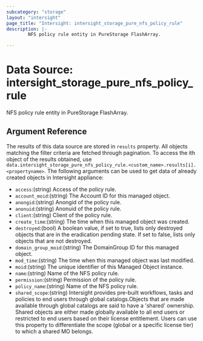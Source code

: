 ```yaml
---
subcategory: "storage"
layout: "intersight"
page_title: "Intersight: intersight_storage_pure_nfs_policy_rule"
description: |-
        NFS policy rule entity in PureStorage FlashArray.

---
```


# Data Source: intersight_storage_pure_nfs_policy_rule
NFS policy rule entity in PureStorage FlashArray.
## Argument Reference
The results of this data source are stored in `results` property.
All objects matching the filter criteria are fetched through pagination.
To access the ith object of the results obtained, use `data.intersight_storage_pure_nfs_policy_rule.<custom_name>.results[i].<propertyname>`.
The following arguments can be used to get data of already created objects in Intersight appliance:
* `access`:(string) Access of the policy rule. 
* `account_moid`:(string) The Account ID for this managed object. 
* `anongid`:(string) Anongid of the policy rule. 
* `anonuid`:(string) Anonuid of the policy rule. 
* `client`:(string) Client of the policy rule. 
* `create_time`:(string) The time when this managed object was created. 
* `destroyed`:(bool) A boolean value, if set to true, lists only destroyed objects that are in the eradication pending state. If set to false, lists only objects that are not destroyed. 
* `domain_group_moid`:(string) The DomainGroup ID for this managed object. 
* `mod_time`:(string) The time when this managed object was last modified. 
* `moid`:(string) The unique identifier of this Managed Object instance. 
* `name`:(string) Name of the NFS policy rule. 
* `permission`:(string) Permission of the policy rule. 
* `policy_name`:(string) Name of the NFS policy rule. 
* `shared_scope`:(string) Intersight provides pre-built workflows, tasks and policies to end users through global catalogs.Objects that are made available through global catalogs are said to have a 'shared' ownership. Shared objects are either made globally available to all end users or restricted to end users based on their license entitlement. Users can use this property to differentiate the scope (global or a specific license tier) to which a shared MO belongs. 
 
